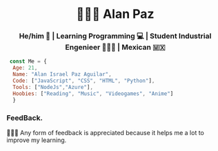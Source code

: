 <h1 align="Center"> 👨🏻‍💻 Alan Paz  </h1>
<h3 align="center"> He/him 🙂 | Learning Programming 💻 | Student Industrial Engenieer 👷🏻‍♂️ | Mexican 🇲🇽 </h3>

```JavaScript
 const Me = { 
  Age: 21, 
  Name: "Alan Israel Paz Aguilar",
  Code: ["JavaScript", "CSS", "HTML", "Python"],
  Tools: ["NodeJs","Azure"],
  Hoobies: ["Reading", "Music", "Videogames", "Anime"]
  }
```
### FeedBack. 
🙏🙆‍♂️ Any form of feedback is appreciated because it helps me a lot to improve my learning.
